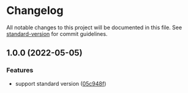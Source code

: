# Changelog

All notable changes to this project will be documented in this file. See [standard-version](https://github.com/conventional-changelog/standard-version) for commit guidelines.

## 1.0.0 (2022-05-05)


### Features

* support standard version ([05c948f](https://github.com/Hashen110/conventional-commits/commit/05c948f465b7f1a9784950d4ea2e4e6449df399c))
